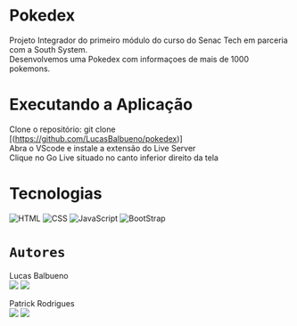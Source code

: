 # Pokedex

Projeto Integrador do primeiro módulo do curso do Senac Tech em parceria com a South System. <br>
Desenvolvemos uma Pokedex com informaçoes de mais de 1000 pokemons.

# Executando a Aplicação
Clone o repositório: git clone [(https://github.com/LucasBalbueno/pokedex)] <br>
Abra o VScode e instale a extensão do Live Server <br>
Clique no Go Live situado no canto inferior direito da tela

# Tecnologias
![HTML](https://img.shields.io/badge/HTML5-E34F26?style=for-the-badge&logo=html5&logoColor=white)
![CSS](https://img.shields.io/badge/CSS3-1572B6?style=for-the-badge&logo=css3&logoColor=white)
![JavaScript](https://img.shields.io/badge/JavaScript-323330?style=for-the-badge&logo=javascript&logoColor=F7DF1E)
![BootStrap](https://img.shields.io/badge/Bootstrap-563D7C?style=for-the-badge&logo=bootstrap&logoColor=white)


# `Autores`

Lucas Balbueno </br>
<a href="https://www.linkedin.com/in/lucasbalbuenovicencio/"><img src="https://img.shields.io/badge/LinkedIn-0077B5?style=for-the-badge&logo=linkedin&logoColor=white"></a> <a href="https://github.com/LucasBalbueno"><img src="https://img.shields.io/badge/GitHub-100000?style=for-the-badge&logo=github&logoColor=white"></a>

Patrick Rodrigues </br>
<a href="https://www.linkedin.com/in/patrick-rodriguesdev/"><img src="https://img.shields.io/badge/LinkedIn-0077B5?style=for-the-badge&logo=linkedin&logoColor=white"></a>
<a href="https://github.com/Patrickdevbjj"><img src="https://img.shields.io/badge/GitHub-100000?style=for-the-badge&logo=github&logoColor=white"></a>
